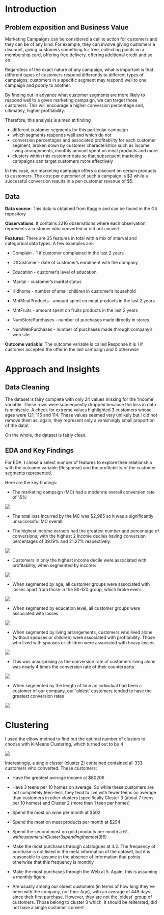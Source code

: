 

# Introduction

## Problem exposition and Business Value

Marketing Campaigns can be considered a call to action for customers and they can be of any kind. For example, they can involve giving customers a discount, giving customers something for free, collecting points on a membership card, offering free delivery, offering additional credit and so on.

Regardless of the exact nature of any campaign, what is important is that different types of customers respond differently to different types of campaigns; customers in a specific segment may respond well to one campaign and poorly to another.

By finding out in advance what customer segments are more likely to respond well to a given marketing campaign, we can target those customers. This will encourage a higher conversion percentage and, ultimately, higher profitability.

Therefore, this analysis is aimed at finding 

- different customer segments for this particular campaign
- which segments responds well and which do not
- conversion percentages and associated profitability for each customer segment, broken down by customer characteristics such as income, living arrangements, monthly amount spent on meat products and more
- clusters within this customer data so that subsequent marketing campaigns can target customers more effectively

In this case, our marketing campaign offers a discount on certain products to customers. The cost per customer of such a campaign is $3 while a successful conversion results in a per-customer revenue of $5.


## Data

**Data source**: This data is obtained from Kaggle and can be found in the Git repository

**Observations**: It contains 2216 observations where each observation represents a customer who converted or did not convert

**Features**: There are 35 features in total with a mix of interval and categorical data types. A few examples are:

- Complain - 1 if customer complained in the last 2 years

- DtCustomer - date of customer’s enrolment with the company

- Education - customer’s level of education

- Marital - customer’s marital status

- Kidhome - number of small children in customer’s household

- MntMeatProducts - amount spent on meat products in the last 2 years

- MntFruits - amount spent on fruits products in the last 2 years

- NumStorePurchases - number of purchases made directly in stores

- NumWebPurchases - number of purchases made through company’s web site


**Outcome variable**: The outcome variable is called Response it is 1 if customer accepted the offer in the last campaign and 0 otherwise


# Approach and Insights

## Data Cleaning

The dataset is fairy complete with only 24 values missing for the 'Income' variable. These rows were subsequently dropped because the loss in data is miniscule. A check for extreme values highlighted 3 customers whose ages were 121, 115 and 114. These values seemed very unlikely but I did not remove them as, again, they represent only a vanishingly small proportion of the data\

On the whole, the dataset is fairly clean.

## EDA and Key Findings

For EDA, I chose a select number of features to explore their relationship with the outcome variable (Response) and the profitability of the customer segments represented. 

Here are the key findings:

- The marketing campaign (MC) had a moderate overall conversion rate of 15%:


![](images/overall_conversion.png)

- The total loss incurred by the MC was $2,985 so it was a significantly unsuccessful MC overall

- The highest income earners had the greatest number and percentage of conversions, with the highest 2 income deciles having conversion percentages of 39.19% and 21.27% respectively:


![](images/income_conversions.png)

- Customers in only the highest income decile were associated with profitability, when segmented by income:

![](images/income_profitability.png)


- When segmented by age, all customer groups were associated with losses apart from those in the 80-120 group, which broke even:

![](images/age_profitability.png)

- When segmented by education level, all customer groups were associated with losses 


![](images/education_profitability.png)


- When segmented by living arrangements, customers who lived alone (without spouses or children) were associated with profitability. Those who lived with spouses or children were associated with heavy losses

![](images/living_profitability.png)

- This was unsurprising as the conversion rate of customers living alone was nearly 4 times the conversion rate of their counterparts


![](images/living_conversion.png)


- When segmented by the length of time an individual had been a customer of our company, our 'oldest' customers tended to have the greatest conversion rates

![](images/length_conversion.png)


# Clustering

I used the elbow method to find out the optimal number of clusters to choose with K-Means Clustering, which turned out to be 4

![](images/elbow.png)

Interestingly, a single cluster (cluster 2) contained contained all 333 customers who converted. These customers:

- Have the greatest average income at $60209

- Have 3 teens per 10 homes on average. So while these customers are not completely teen-less, they tend to live with fewer teens on average than customers in other clusters [specifically Cluster 3 (about 7 teens per 10 homes) and Cluster 2 (more than 1 teen per home)]

- Spend the most on wine per month at $502

- Spend the most on meat products per month at $294

- Spend the second most on gold products per month a $61, with customers in Cluster 3 spending the most ($66)

- Make the most purchases through catalogues at 4.2. The frequency of purchase is not listed in the meta information of the dataset, but it is reasonable to assume in the absence of information that points otherwise that this frequency is monthly

- Make the most purchases through the Web at 5. Again, this is assuming a monthly figure

- Are usually among our oldest customers (in terms of how long they've been with the company, not their Age), with an average of 449 days since their first purchase. However, they are not the 'oldest' group of customers. Those belong to cluster 3 which, it should be reiterated, did not have a single customer convert
